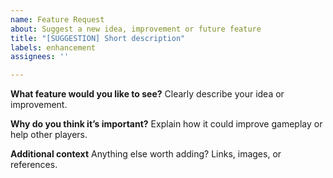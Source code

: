```yaml
---
name: Feature Request
about: Suggest a new idea, improvement or future feature
title: "[SUGGESTION] Short description"
labels: enhancement
assignees: ''

---
```


**What feature would you like to see?**
Clearly describe your idea or improvement.

**Why do you think it’s important?**
Explain how it could improve gameplay or help other players.

**Additional context**
Anything else worth adding? Links, images, or references.
